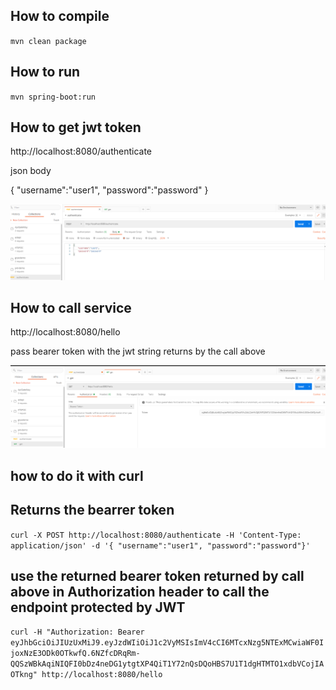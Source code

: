 ## How to compile

`mvn clean package`

## How to run
`mvn spring-boot:run`



## How to get jwt token
http://localhost:8080/authenticate

json body 

{
"username":"user1",
"password":"password"
}

![Screenshot](authenticate.PNG)

## How to call service

http://localhost:8080/hello

pass bearer token with the jwt string returns by the call above


![Screenshot](getwithbearertoken.PNG)


## how to do it with curl

## Returns the bearrer token

``` curl -X POST http://localhost:8080/authenticate -H 'Content-Type: application/json' -d '{ "username":"user1", "password":"password"}'  ```

## use the returned bearer token returned by call above in Authorization header to call the endpoint protected by JWT
``` curl -H "Authorization: Bearer eyJhbGciOiJIUzUxMiJ9.eyJzdWIiOiJ1c2VyMSIsImV4cCI6MTcxNzg5NTExMCwiaWF0IjoxNzE3ODk0OTkwfQ.6NZfcDRqRm-QQSzWBkAqiNIQFI0bDz4neDG1ytgtXP4QiT1Y72nQsDQoHBS7U1T1dgHTMTO1xdbVCojIAOTkng" http://localhost:8080/hello ```
